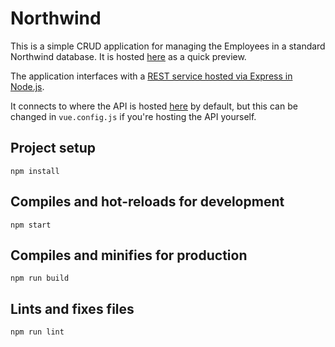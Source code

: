 # Northwind

This is a simple CRUD application for managing the Employees in a standard Northwind database. It is hosted 
[here](https://vue-northwind-vuetify.herokuapp.com/) as a quick preview.

The application interfaces with a [REST service hosted via Express in Node.js](https://github.com/bhaeussermann/northwind-api).

It connects to where the API is hosted [here](https://northwind-express-api.herokuapp.com/swagger/) by default, but this can be changed
in `vue.config.js` if you're hosting the API yourself.

## Project setup
```
npm install
```

## Compiles and hot-reloads for development
```
npm start
```

## Compiles and minifies for production
```
npm run build
```

## Lints and fixes files
```
npm run lint
```
